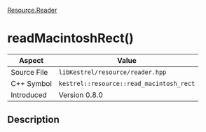 [Resource.Reader](index)
# readMacintoshRect()
| Aspect | Value |
| --- | --- |
| Source File | `libKestrel/resource/reader.hpp` |
| C++ Symbol | `kestrel::resource::read_macintosh_rect` |
| Introduced | Version 0.8.0 |
## Description

